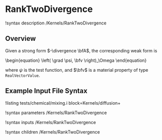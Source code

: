 # RankTwoDivergence

!syntax description /Kernels/RankTwoDivergence

## Overview

Given a strong form $-\divergence \bfA$, the corresponding weak form is

\begin{equation}
  \left( \grad \psi, \bfv \right)_\Omega
\end{equation}

where $\psi$ is the test function, and $\bfv$ is a material property of type `RealVectorValue`.

## Example Input File Syntax

!listing tests/chemical/mixing.i
         block=Kernels/diffusion+

!syntax parameters /Kernels/RankTwoDivergence

!syntax inputs /Kernels/RankTwoDivergence

!syntax children /Kernels/RankTwoDivergence
